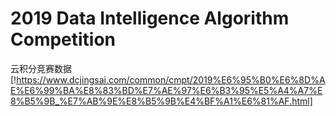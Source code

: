 # 2019 Data Intelligence Algorithm Competition
 云积分竞赛数据[!https://www.dcjingsai.com/common/cmpt/2019%E6%95%B0%E6%8D%AE%E6%99%BA%E8%83%BD%E7%AE%97%E6%B3%95%E5%A4%A7%E8%B5%9B_%E7%AB%9E%E8%B5%9B%E4%BF%A1%E6%81%AF.html]
